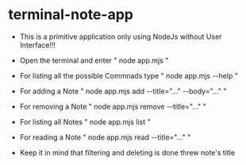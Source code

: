 # terminal-note-app

- This is a primitive application only using NodeJs without User Interface!!!

- Open the terminal and enter " node app.mjs <command>"

- For listing all the possible Commnads type " node app.mjs --help "

- For adding a Note " node app.mjs add --title="..." --body="..." " 

- For removing a Note " node app.mjs remove --title="..." "

- For listing all Notes " node app.mjs list "

- For reading a Note " node app.mjs read --title="..." "

- Keep it in mind that filtering and deleting is done threw note's title
